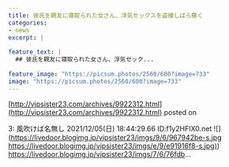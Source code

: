 ```yaml
---
title: 彼氏を親友に寝取られた女さん、浮気セックスを盗撮しばら撒く
categories:
- news
excerpt: |
  
feature_text: |
  ## 彼氏を親友に寝取られた女さん、浮気セック...
  
feature_image: "https://picsum.photos/2560/600?image=733"
image: "https://picsum.photos/2560/600?image=733"
---
```


[http://vipsister23.com/archives/9922312.html](http://vipsister23.com/archives/9922312.html)
posted on 

<!--more-->

3: 風吹けば名無し 2021/12/05(日) 18:44:29.66 ID:f1y2HFIX0.net ![](https://livedoor.blogimg.jp/vipsister23/imgs/9/6/967942be-s.jpg [https://livedoor.blogimg.jp/vipsister23/imgs/e/9/e91916f8-s.jpg)](https://livedoor.blogimg.jp/vipsister23/imgs/e/9/e91916f8-s.jpg)) https://livedoor.blogimg.jp/vipsister23/imgs/7/6/76fdb...
